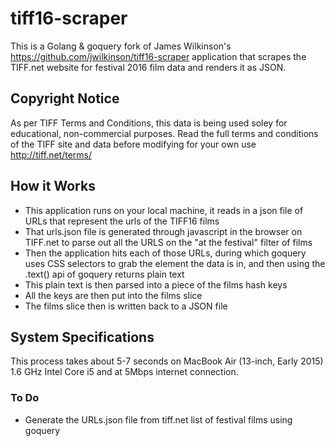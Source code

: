 # tiff16-scraper
This is a Golang & goquery fork of James Wilkinson's https://github.com/jwilkinson/tiff16-scraper application that scrapes the TIFF.net website for festival 2016 film data and renders it as JSON.

## Copyright Notice
As per TIFF Terms and Conditions, this data is being used soley for educational, non-commercial purposes. Read the full terms and conditions of the TIFF site and data before modifying for your own use http://tiff.net/terms/

## How it Works
* This application runs on your local machine, it reads in a json file of URLs that represent the urls of the TIFF16 films
* That urls.json file is generated through javascript in the browser on TIFF.net to parse out all the URLS on the "at the festival" filter of films
* Then the application hits each of those URLs, during which goquery uses CSS selectors to grab the element the data is in, and then using the .text() api of goquery returns plain text
* This plain text is then parsed into a piece of the films hash keys
* All the keys are then put into the films slice
* The films slice then is written back to a JSON file

## System Specifications
This process takes about 5-7 seconds on MacBook Air (13-inch, Early 2015) 1.6 GHz Intel Core i5 and at 5Mbps internet connection.

### To Do
* Generate the URLs.json file from tiff.net list of festival films using goquery
